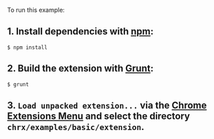 To run this example:

## 1. Install dependencies with [npm](https://npmjs.org/):

```
$ npm install
```

## 2. Build the extension with [Grunt](http://gruntjs.com/):

```
$ grunt
```

## 3. `Load unpacked extension...` via the [Chrome Extensions Menu](chrome://extensions/) and select the directory `chrx/examples/basic/extension`.
